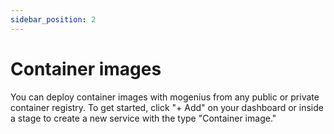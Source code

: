 ```yaml
---
sidebar_position: 2
---
```


# Container images

You can deploy container images with mogenius from any public or private container registry. To get started, click "+ Add" on your dashboard or inside a stage to create a new service with the type "Container image."